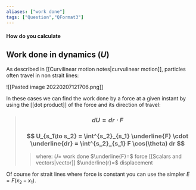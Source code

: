```yaml
---
aliases: ["work done"]
tags: ["Question","QFormat3"]
---
```


#### How do you calculate
## Work done in dynamics ($U$)
As described in [[Curvilinear motion notes|curvulinear motion]], particles often travel in non strait lines:

![[Pasted image 20220207121706.png]]

In these cases we can find the work done by a force at a given instant by using the [[dot product]] of the force and its direction of travel:

> ### $$ dU = dr \cdot F $$
> ### $$ U_{s_1\to s_2} = \int^{s_2}_{s_1}  \underline{F} \cdot \underline{dr} = \int^{s_2}_{s_1}  F \cos(\theta) dr $$ 
>> where:
>> $U=$ work done 
>> $\underline{F}=$ force [[Scalars and vectors|vector]]
>> $\underline{r}=$ displacement

Of course for strait lines where force is constant you can use the simpler $E=F(x_{2}-x_{1})$. 